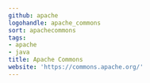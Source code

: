 ```yaml
---
github: apache
logohandle: apache_commons
sort: apachecommons
tags:
- apache
- java
title: Apache Commons
website: 'https://commons.apache.org/'
---
```


